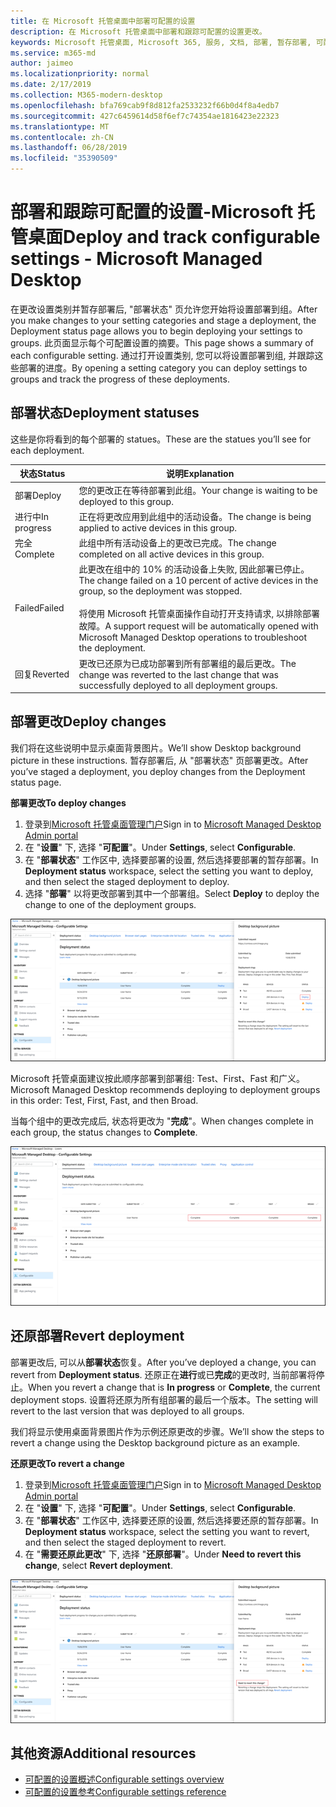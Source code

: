 ```yaml
---
title: 在 Microsoft 托管桌面中部署可配置的设置
description: 在 Microsoft 托管桌面中部署和跟踪可配置的设置更改。
keywords: Microsoft 托管桌面, Microsoft 365, 服务, 文档, 部署, 暂存部署, 可配置的设置
ms.service: m365-md
author: jaimeo
ms.localizationpriority: normal
ms.date: 2/17/2019
ms.collection: M365-modern-desktop
ms.openlocfilehash: bfa769cab9f8d812fa2533232f66b0d4f8a4edb7
ms.sourcegitcommit: 427c6459614d58f6ef7c74354ae1816423e22323
ms.translationtype: MT
ms.contentlocale: zh-CN
ms.lasthandoff: 06/28/2019
ms.locfileid: "35390509"
---
```

# <a name="deploy-and-track-configurable-settings---microsoft-managed-desktop"></a><span data-ttu-id="4fe4d-104">部署和跟踪可配置的设置-Microsoft 托管桌面</span><span class="sxs-lookup"><span data-stu-id="4fe4d-104">Deploy and track configurable settings - Microsoft Managed Desktop</span></span>

<span data-ttu-id="4fe4d-105">在更改设置类别并暂存部署后, "部署状态" 页允许您开始将设置部署到组。</span><span class="sxs-lookup"><span data-stu-id="4fe4d-105">After you make changes to your setting categories and stage a deployment, the Deployment status page allows you to begin deploying your settings to groups.</span></span> <span data-ttu-id="4fe4d-106">此页面显示每个可配置设置的摘要。</span><span class="sxs-lookup"><span data-stu-id="4fe4d-106">This page shows a summary of each configurable setting.</span></span> <span data-ttu-id="4fe4d-107">通过打开设置类别, 您可以将设置部署到组, 并跟踪这些部署的进度。</span><span class="sxs-lookup"><span data-stu-id="4fe4d-107">By opening a setting category you can deploy settings to groups and track the progress of these deployments.</span></span>

## <a name="deployment-statuses"></a><span data-ttu-id="4fe4d-108">部署状态</span><span class="sxs-lookup"><span data-stu-id="4fe4d-108">Deployment statuses</span></span> 

<span data-ttu-id="4fe4d-109">这些是你将看到的每个部署的 statues。</span><span class="sxs-lookup"><span data-stu-id="4fe4d-109">These are the statues you’ll see for each deployment.</span></span>

<span data-ttu-id="4fe4d-110">状态</span><span class="sxs-lookup"><span data-stu-id="4fe4d-110">Status</span></span>  | <span data-ttu-id="4fe4d-111">说明</span><span class="sxs-lookup"><span data-stu-id="4fe4d-111">Explanation</span></span> 
--- | --- 
<span data-ttu-id="4fe4d-112">部署</span><span class="sxs-lookup"><span data-stu-id="4fe4d-112">Deploy</span></span> | <span data-ttu-id="4fe4d-113">您的更改正在等待部署到此组。</span><span class="sxs-lookup"><span data-stu-id="4fe4d-113">Your change is waiting to be deployed to this group.</span></span>
<span data-ttu-id="4fe4d-114">进行中</span><span class="sxs-lookup"><span data-stu-id="4fe4d-114">In progress</span></span> | <span data-ttu-id="4fe4d-115">正在将更改应用到此组中的活动设备。</span><span class="sxs-lookup"><span data-stu-id="4fe4d-115">The change is being applied to active devices in this group.</span></span> 
<span data-ttu-id="4fe4d-116">完全</span><span class="sxs-lookup"><span data-stu-id="4fe4d-116">Complete</span></span> | <span data-ttu-id="4fe4d-117">此组中所有活动设备上的更改已完成。</span><span class="sxs-lookup"><span data-stu-id="4fe4d-117">The change completed on all active devices in this group.</span></span> 
<span data-ttu-id="4fe4d-118">Failed</span><span class="sxs-lookup"><span data-stu-id="4fe4d-118">Failed</span></span> | <span data-ttu-id="4fe4d-119">此更改在组中的 10% 的活动设备上失败, 因此部署已停止。</span><span class="sxs-lookup"><span data-stu-id="4fe4d-119">The change failed on a 10 percent of active devices in the group, so the deployment was stopped.</span></span><br><br> <span data-ttu-id="4fe4d-120">将使用 Microsoft 托管桌面操作自动打开支持请求, 以排除部署故障。</span><span class="sxs-lookup"><span data-stu-id="4fe4d-120">A support request will be automatically opened with Microsoft Managed Desktop operations to troubleshoot the deployment.</span></span> 
<span data-ttu-id="4fe4d-121">回复</span><span class="sxs-lookup"><span data-stu-id="4fe4d-121">Reverted</span></span> | <span data-ttu-id="4fe4d-122">更改已还原为已成功部署到所有部署组的最后更改。</span><span class="sxs-lookup"><span data-stu-id="4fe4d-122">The change was reverted to the last change that was successfully deployed to all deployment groups.</span></span>

## <a name="deploy-changes"></a><span data-ttu-id="4fe4d-123">部署更改</span><span class="sxs-lookup"><span data-stu-id="4fe4d-123">Deploy changes</span></span>

<span data-ttu-id="4fe4d-124">我们将在这些说明中显示桌面背景图片。</span><span class="sxs-lookup"><span data-stu-id="4fe4d-124">We’ll show Desktop background picture in these instructions.</span></span> <span data-ttu-id="4fe4d-125">暂存部署后, 从 "部署状态" 页部署更改。</span><span class="sxs-lookup"><span data-stu-id="4fe4d-125">After you’ve staged a deployment, you deploy changes from the Deployment status page.</span></span> 

<span data-ttu-id="4fe4d-126">**部署更改**</span><span class="sxs-lookup"><span data-stu-id="4fe4d-126">**To deploy changes**</span></span>

1. <span data-ttu-id="4fe4d-127">登录到[Microsoft 托管桌面管理门户](http://aka.ms/mwaasportal)</span><span class="sxs-lookup"><span data-stu-id="4fe4d-127">Sign in to [Microsoft Managed Desktop Admin portal](http://aka.ms/mwaasportal)</span></span>
2. <span data-ttu-id="4fe4d-128">在 "**设置**" 下, 选择 "**可配置**"。</span><span class="sxs-lookup"><span data-stu-id="4fe4d-128">Under **Settings**, select **Configurable**.</span></span>
3. <span data-ttu-id="4fe4d-129">在 "**部署状态**" 工作区中, 选择要部署的设置, 然后选择要部署的暂存部署。</span><span class="sxs-lookup"><span data-stu-id="4fe4d-129">In **Deployment status** workspace, select the setting you want to deploy, and then select the staged deployment to deploy.</span></span>
4. <span data-ttu-id="4fe4d-130">选择 "**部署**" 以将更改部署到其中一个部署组。</span><span class="sxs-lookup"><span data-stu-id="4fe4d-130">Select **Deploy** to deploy the change to one of the deployment groups.</span></span>

![可配置的设置部署状态概述](images/deploy-cs-overview.png)

<span data-ttu-id="4fe4d-132">Microsoft 托管桌面建议按此顺序部署到部署组: Test、First、Fast 和广义。</span><span class="sxs-lookup"><span data-stu-id="4fe4d-132">Microsoft Managed Desktop recommends deploying to deployment groups in this order: Test, First, Fast, and then Broad.</span></span> 

<span data-ttu-id="4fe4d-133">当每个组中的更改完成后, 状态将更改为 "**完成**"。</span><span class="sxs-lookup"><span data-stu-id="4fe4d-133">When changes complete in each group, the status changes to **Complete**.</span></span>

![可配置的设置部署完成](images/config-setting-complete.png)

## <a name="revert-deployment"></a><span data-ttu-id="4fe4d-135">还原部署</span><span class="sxs-lookup"><span data-stu-id="4fe4d-135">Revert deployment</span></span>

<span data-ttu-id="4fe4d-136">部署更改后, 可以从**部署状态**恢复。</span><span class="sxs-lookup"><span data-stu-id="4fe4d-136">After you’ve deployed a change, you can revert from **Deployment status**.</span></span> <span data-ttu-id="4fe4d-137">还原正在**进行**或已**完成**的更改时, 当前部署将停止。</span><span class="sxs-lookup"><span data-stu-id="4fe4d-137">When you revert a change that is **In progress** or **Complete**, the current deployment stops.</span></span> <span data-ttu-id="4fe4d-138">设置将还原为所有组部署的最后一个版本。</span><span class="sxs-lookup"><span data-stu-id="4fe4d-138">The setting will revert to the last version that was deployed to all groups.</span></span> 

<span data-ttu-id="4fe4d-139">我们将显示使用桌面背景图片作为示例还原更改的步骤。</span><span class="sxs-lookup"><span data-stu-id="4fe4d-139">We’ll show the steps to revert a change using the Desktop background picture as an example.</span></span> 

<span data-ttu-id="4fe4d-140">**还原更改**</span><span class="sxs-lookup"><span data-stu-id="4fe4d-140">**To revert a change**</span></span>
1. <span data-ttu-id="4fe4d-141">登录到[Microsoft 托管桌面管理门户](http://aka.ms/mwaasportal)</span><span class="sxs-lookup"><span data-stu-id="4fe4d-141">Sign in to [Microsoft Managed Desktop Admin portal](http://aka.ms/mwaasportal)</span></span>
2. <span data-ttu-id="4fe4d-142">在 "**设置**" 下, 选择 "**可配置**"。</span><span class="sxs-lookup"><span data-stu-id="4fe4d-142">Under **Settings**, select **Configurable**.</span></span>
3. <span data-ttu-id="4fe4d-143">在 "**部署状态**" 工作区中, 选择要还原的设置, 然后选择要还原的暂存部署。</span><span class="sxs-lookup"><span data-stu-id="4fe4d-143">In **Deployment status** workspace, select the setting you want to revert, and then select the staged deployment to revert.</span></span>
4. <span data-ttu-id="4fe4d-144">在 "**需要还原此更改**" 下, 选择 "**还原部署**"。</span><span class="sxs-lookup"><span data-stu-id="4fe4d-144">Under **Need to revert this change**, select **Revert deployment**.</span></span>

![可配置的设置部署还原](images/config-setting-revert.png) 

## <a name="additional-resources"></a><span data-ttu-id="4fe4d-146">其他资源</span><span class="sxs-lookup"><span data-stu-id="4fe4d-146">Additional resources</span></span>
- [<span data-ttu-id="4fe4d-147">可配置的设置概述</span><span class="sxs-lookup"><span data-stu-id="4fe4d-147">Configurable settings overview</span></span>](config-setting-overview.md)
- [<span data-ttu-id="4fe4d-148">可配置的设置参考</span><span class="sxs-lookup"><span data-stu-id="4fe4d-148">Configurable settings reference</span></span>](config-setting-ref.md) 
